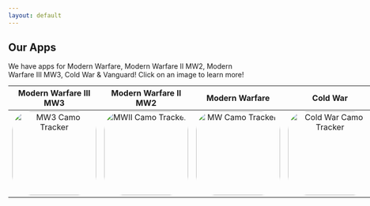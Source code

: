 ```yaml
---
layout: default
---
```


## Our Apps
We have apps for Modern Warfare, Modern Warfare II MW2, Modern Warfare III MW3, Cold War & Vanguard! Click on an image to learn more!

<div class="table-container">
<table style="display:inline; text-align: center">
  <thead>
    <tr>
      <th>Modern Warfare III MW3</th>
      <th>Modern Warfare II  MW2</th>
      <th>Modern Warfare</th>
      <th>Cold War</th>
      <th>Vanguard</th>
    </tr>
  </thead>
  <tbody>
    <tr>
      <td><a href="/mw3" style="width: 170px; height: 170px; border-radius: 22%; overflow: hidden; display: inline-block; vertical-align: middle;"><img src="https://camotracker.djr.li/MW3_CAMOTRACKER.png" alt="MW3 Camo Tracker" style="width: 170px; height: 170px; border-radius: 22%; overflow: hidden; display: inline-block; vertical-align: middle;"></a></td>
      <td><a href="/mw2" style="width: 170px; height: 170px; border-radius: 22%; overflow: hidden; display: inline-block; vertical-align: middle;"><img src="https://is1-ssl.mzstatic.com/image/thumb/Purple116/v4/b9/10/72/b91072c1-08f2-a883-6006-e6020104fc0f/AppIcon-1x_U007emarketing-0-7-0-85-220.png/540x540bb.jpg" alt="MWII Camo Tracker" style="width: 170px; height: 170px; border-radius: 22%; overflow: hidden; display: inline-block; vertical-align: middle;"></a></td>
      <td><a href="/mw" style="width: 170px; height: 170px; border-radius: 22%; overflow: hidden; display: inline-block; vertical-align: middle;"><img src="https://is1-ssl.mzstatic.com/image/thumb/Purple114/v4/27/e6/07/27e60722-d7a3-9044-b60f-314cba8401b9/AppIcon-0-1x_U007emarketing-0-7-0-85-220.png/540x540bb.jpg" alt="MW Camo Tracker" style="width: 170px; height: 170px; border-radius: 22%; overflow: hidden; display: inline-block; vertical-align: middle;"></a></td>
      <td><a href="/cw" style="width: 170px; height: 170px; border-radius: 22%; overflow: hidden; display: inline-block; vertical-align: middle;"><img src="https://is1-ssl.mzstatic.com/image/thumb/Purple124/v4/63/64/b7/6364b707-b714-0113-f3e1-e49a9780eed9/AppIcon-1x_U007emarketing-0-7-0-0-85-220.png/540x540bb.jpg" alt="Cold War Camo Tracker" style="width: 170px; height: 170px; border-radius: 22%; overflow: hidden; display: inline-block; vertical-align: middle;"></a></td>
      <td><a href="/vanguard" style="width: 170px; height: 170px; border-radius: 22%; overflow: hidden; display: inline-block; vertical-align: middle;"><img src="https://is1-ssl.mzstatic.com/image/thumb/Purple116/v4/44/40/f5/4440f566-2e77-5aef-dc31-e4a2f5af42a6/AppIcon-0-0-1x_U007emarketing-0-0-0-7-0-0-sRGB-0-0-0-GLES2_U002c0-512MB-85-220-0-0.png/540x540bb.jpg" alt="Vanguard Camo Tracker" style="width: 170px; height: 170px; border-radius: 22%; overflow: hidden; display: inline-block; vertical-align: middle;"></a>
</td>
    </tr>
  </tbody>
</table>
</div>